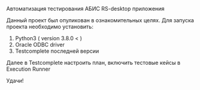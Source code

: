 Автоматизация тестирования АБИС RS-desktop приложения

Данный проект был опуликован в ознакомительных целях. 
Для запуска проекта необходимо установить:

1.  Python3 ( version 3.8.0 < )
2.  Oracle ODBC driver
3.  Testcomplete последней версии

Далее в Testcomplete настроить план, включить тестовые кейсы в Execution Runner


Удачи!
